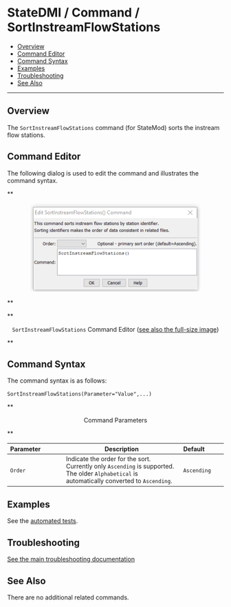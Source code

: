 # StateDMI / Command / SortInstreamFlowStations #

* [Overview](#overview)
* [Command Editor](#command-editor)
* [Command Syntax](#command-syntax)
* [Examples](#examples)
* [Troubleshooting](#troubleshooting)
* [See Also](#see-also)

-------------------------

## Overview ##

The `SortInstreamFlowStations` command (for StateMod)
sorts the instream flow stations.

## Command Editor ##

The following dialog is used to edit the command and illustrates the command syntax.

**<p style="text-align: center;">
![SortInstreamFlowStations command editor](SortInstreamFlowStations.png)
</p>**

**<p style="text-align: center;">
`SortInstreamFlowStations` Command Editor (<a href="../SortInstreamFlowStations.png">see also the full-size image</a>)
</p>**

## Command Syntax ##

The command syntax is as follows:

```text
SortInstreamFlowStations(Parameter="Value",...)
```
**<p style="text-align: center;">
Command Parameters
</p>**

| **Parameter**&nbsp;&nbsp;&nbsp;&nbsp;&nbsp;&nbsp;&nbsp;&nbsp;&nbsp;&nbsp;&nbsp;&nbsp; | **Description** | **Default**&nbsp;&nbsp;&nbsp;&nbsp;&nbsp;&nbsp;&nbsp;&nbsp;&nbsp;&nbsp; |
| --------------|-----------------|----------------- |
| `Order` | Indicate the order for the sort.  Currently only `Ascending` is supported.  The older `Alphabetical` is automatically converted to `Ascending`. | `Ascending` |

## Examples ##

See the [automated tests](https://github.com/OpenCDSS/cdss-app-statedmi-test/tree/master/test/regression/commands/SortInstreamFlowStations).

## Troubleshooting ##

[See the main troubleshooting documentation](../../troubleshooting/troubleshooting.md)

## See Also ##

There are no additional related commands.